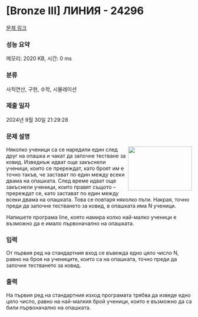 # [Bronze III] ЛИНИЯ - 24296 

[문제 링크](https://www.acmicpc.net/problem/24296) 

### 성능 요약

메모리: 2020 KB, 시간: 0 ms

### 분류

사칙연산, 구현, 수학, 시뮬레이션

### 제출 일자

2024년 9월 30일 21:29:28

### 문제 설명

<p><img alt="" src="https://upload.acmicpc.net/3e188620-b77f-4f12-87f9-a9ba06c030ca/-/preview/" style="width: 173px; height: 120px; float: right;">Няколко ученици са се наредили един след друг на опашка и чакат да започне тестване за ковид. Изведнъж идват още закъснели ученици, които се пререждат, като броят им е точно такъв, че застават по един между всеки двама на опашката. След време идват още закъснели ученици, които правят същото – пререждат се, като застават по един между всеки двама на опашката. Това се повтаря няколко пъти. Накрая, точно преди да започне тестването за ковид, в опашката има N ученици.</p>

<p>Напишете програма line, която намира колко най-малко ученици е възможно да е имало първоначално на опашката.</p>

### 입력 

 <p>От първия ред на стандартния вход се въвежда едно цяло число N, равно на броя на учениците, които са на опашката, точно преди да започне тестването за ковид.</p>

### 출력 

 <p>На първия ред на стандартния изход програмата трябва да изведе едно цяло число, равно на най-малкия брой ученици, които е възможно да са били първоначално на опашката.</p>

